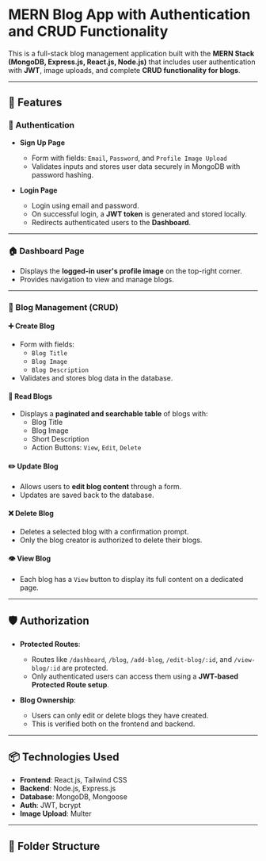 # MERN Blog App with Authentication and CRUD Functionality

This is a full-stack blog management application built with the **MERN Stack (MongoDB, Express.js, React.js, Node.js)** that includes user authentication with **JWT**, image uploads, and complete **CRUD functionality for blogs**.

---

## 🚀 Features

### 🔐 Authentication

- **Sign Up Page**
  - Form with fields: `Email`, `Password`, and `Profile Image Upload`
  - Validates inputs and stores user data securely in MongoDB with password hashing.
  
- **Login Page**
  - Login using email and password.
  - On successful login, a **JWT token** is generated and stored locally.
  - Redirects authenticated users to the **Dashboard**.

---

### 🏠 Dashboard Page

- Displays the **logged-in user's profile image** on the top-right corner.
- Provides navigation to view and manage blogs.

---

### 📄 Blog Management (CRUD)

#### ➕ Create Blog
- Form with fields:
  - `Blog Title`
  - `Blog Image`
  - `Blog Description`
- Validates and stores blog data in the database.

#### 📃 Read Blogs
- Displays a **paginated and searchable table** of blogs with:
  - Blog Title
  - Blog Image
  - Short Description
  - Action Buttons: `View`, `Edit`, `Delete`
  
#### ✏️ Update Blog
- Allows users to **edit blog content** through a form.
- Updates are saved back to the database.

#### ❌ Delete Blog
- Deletes a selected blog with a confirmation prompt.
- Only the blog creator is authorized to delete their blogs.

#### 👁️ View Blog
- Each blog has a `View` button to display its full content on a dedicated page.

---

## 🛡️ Authorization

- **Protected Routes**:
  - Routes like `/dashboard`, `/blog`, `/add-blog`, `/edit-blog/:id`, and `/view-blog/:id` are protected.
  - Only authenticated users can access them using a **JWT-based Protected Route setup**.

- **Blog Ownership**:
  - Users can only edit or delete blogs they have created.
  - This is verified both on the frontend and backend.

---

## 📦 Technologies Used

- **Frontend**: React.js, Tailwind CSS
- **Backend**: Node.js, Express.js
- **Database**: MongoDB, Mongoose
- **Auth**: JWT, bcrypt
- **Image Upload**: Multer

---

## 📁 Folder Structure

